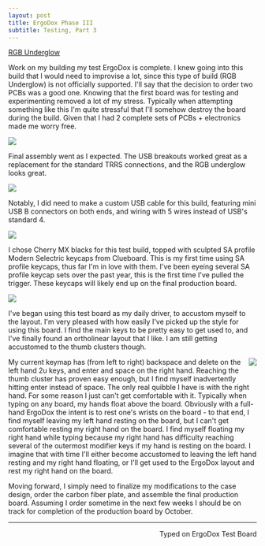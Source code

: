 ```yaml
---
layout: post
title: ErgoDox Phase III
subtitle: Testing, Part 3
---
```


<a class="embedly-card" href="https://gfycat.com/LimpInbornCrayfish">RGB Underglow</a>
<script async src="//cdn.embedly.com/widgets/platform.js" charset="UTF-8"></script>

Work on my building my test ErgoDox is complete. I knew going into this build that I would need to improvise a lot, since this type of build (RGB Underglow) is not officially supported. I'll say that the decision to order two PCBs was a good one. Knowing that the first board was for testing and experimenting removed a lot of my stress. Typically when attempting something like this I'm quite stressful that I'll somehow destroy the board during the build. Given that I had 2 complete sets of PCBs + electronics made me worry free.

![](http://imgur.com/GuhuZgt.jpg)

Final assembly went as I expected. The USB breakouts worked great as a replacement for the standard TRRS connections, and the RGB underglow looks great.

![](http://imgur.com/fAeOG9P.jpg)

Notably, I did need to make a custom USB cable for this build, featuring mini USB B connectors on both ends, and wiring with 5 wires instead of USB's standard 4.

![](http://imgur.com/kl7ePVf.jpg)

I chose Cherry MX blacks for this test build, topped with sculpted SA profile Modern Selectric keycaps from Clueboard. This is my first time using SA profile keycaps, thus far I'm in love with them. I've been eyeing several SA profile keycap sets over the past year, this is the first time I've pulled the trigger. These keycaps will likely end up on the final production board.

![](http://imgur.com/RAKomIg.jpg)

I've began using this test board as my daily driver, to accustom myself to the layout. I'm very pleased with how easily I've picked up the style for using this board. I find the main keys to be pretty easy to get used to, and I've finally found an ortholinear layout that I like. I am still getting accustomed to the thumb clusters though.

<img align="right" src="http://imgur.com/S8eICis.jpg">My current keymap has (from left to right) backspace and delete on the left hand 2u keys, and enter and space on the right hand. Reaching the thumb cluster has proven easy enough, but I find myself inadvertently hitting enter instead of space. The only real quibble I have is with the right hand. For some reason I just can't get comfortable with it. Typically when typing on any board, my hands float above the board. Obviously with a full-hand ErgoDox the intent is to rest one's wrists on the board - to that end, I find myself leaving my left hand resting on the board, but I can't get comfortable resting my right hand on the board. I find myself floating my right hand while typing because my right hand has difficulty reaching several of the outermost modifier keys if my hand is resting on the board. I imagine that with time I'll either become accustomed to leaving the left hand resting and my right hand floating, or I'll get used to the ErgoDox layout and rest my right hand on the board.  

Moving forward, I simply need to finalize my modifications to the case design, order the carbon fiber plate, and assemble the final production board. Assuming I order sometime in the next few weeks I should be on track for completion of the production board by October.

---
<p align="right">Typed on ErgoDox Test Board</p>
